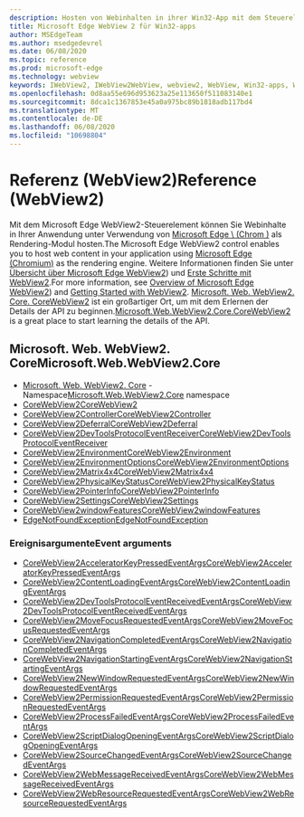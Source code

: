 ```yaml
---
description: Hosten von Webinhalten in ihrer Win32-App mit dem Steuerelement "Microsoft Edge WebView 2"
title: Microsoft Edge WebView 2 für Win32-apps
author: MSEdgeTeam
ms.author: msedgedevrel
ms.date: 06/08/2020
ms.topic: reference
ms.prod: microsoft-edge
ms.technology: webview
keywords: IWebView2, IWebView2WebView, webview2, WebView, Win32-apps, Win32, Edge, ICoreWebView2, ICoreWebView2Controller, Browser-Steuerelement, Edge-HTML
ms.openlocfilehash: 0d8aa55e696d953623a25e113650f511083140e1
ms.sourcegitcommit: 8dca1c1367853e45a0a975bc89b1818adb117bd4
ms.translationtype: MT
ms.contentlocale: de-DE
ms.lasthandoff: 06/08/2020
ms.locfileid: "10698804"
---
```

# <span data-ttu-id="30138-104">Referenz (WebView2)</span><span class="sxs-lookup"><span data-stu-id="30138-104">Reference (WebView2)</span></span>  

<span data-ttu-id="30138-105">Mit dem Microsoft Edge WebView2-Steuerelement können Sie Webinhalte in Ihrer Anwendung unter Verwendung von [Microsoft Edge \ (Chrom \)](https://www.microsoftedgeinsider.com) als Rendering-Modul hosten.</span><span class="sxs-lookup"><span data-stu-id="30138-105">The Microsoft Edge WebView2 control enables you to host web content in your application using [Microsoft Edge \(Chromium\)](https://www.microsoftedgeinsider.com) as the rendering engine.</span></span>  <span data-ttu-id="30138-106">Weitere Informationen finden Sie unter [Übersicht über Microsoft Edge WebView2](../../index.md)) und [Erste Schritte mit WebView2](../../gettingstarted/win32.md).</span><span class="sxs-lookup"><span data-stu-id="30138-106">For more information, see [Overview of Microsoft Edge WebView2](../../index.md)) and [Getting Started with WebView2](../../gettingstarted/win32.md).</span></span>  <span data-ttu-id="30138-107">[Microsoft. Web. WebView2. Core. CoreWebView2](0-9-538/microsoft-web-webview2-core-corewebview2.md) ist ein großartiger Ort, um mit dem Erlernen der Details der API zu beginnen.</span><span class="sxs-lookup"><span data-stu-id="30138-107">[Microsoft.Web.WebView2.Core.CoreWebView2](0-9-538/microsoft-web-webview2-core-corewebview2.md) is a great place to start learning the details of the API.</span></span>  

## <span data-ttu-id="30138-108">Microsoft. Web. WebView2. Core</span><span class="sxs-lookup"><span data-stu-id="30138-108">Microsoft.Web.WebView2.Core</span></span>
*   <span data-ttu-id="30138-109">[Microsoft. Web. WebView2. Core](0-9-538/namespace-microsoft-web-webview2-core.md) -Namespace</span><span class="sxs-lookup"><span data-stu-id="30138-109">[Microsoft.Web.WebView2.Core](0-9-538/namespace-microsoft-web-webview2-core.md) namespace</span></span>
*   [<span data-ttu-id="30138-110">CoreWebView2</span><span class="sxs-lookup"><span data-stu-id="30138-110">CoreWebView2</span></span>](0-9-538/microsoft-web-webview2-core-corewebview2.md)
*   [<span data-ttu-id="30138-111">CoreWebView2Controller</span><span class="sxs-lookup"><span data-stu-id="30138-111">CoreWebView2Controller</span></span>](0-9-538/microsoft-web-webview2-core-corewebview2controller.md)
*   [<span data-ttu-id="30138-112">CoreWebView2Deferral</span><span class="sxs-lookup"><span data-stu-id="30138-112">CoreWebView2Deferral</span></span>](0-9-538/microsoft-web-webview2-core-corewebview2deferral.md)
*   [<span data-ttu-id="30138-113">CoreWebView2DevToolsProtocolEventReceiver</span><span class="sxs-lookup"><span data-stu-id="30138-113">CoreWebView2DevToolsProtocolEventReceiver</span></span>](0-9-538/microsoft-web-webview2-core-corewebview2devtoolsprotocoleventreceiver.md)
*   [<span data-ttu-id="30138-114">CoreWebView2Environment</span><span class="sxs-lookup"><span data-stu-id="30138-114">CoreWebView2Environment</span></span>](0-9-538/microsoft-web-webview2-core-corewebview2environment.md)
*   [<span data-ttu-id="30138-115">CoreWebView2EnvironmentOptions</span><span class="sxs-lookup"><span data-stu-id="30138-115">CoreWebView2EnvironmentOptions</span></span>](0-9-538/microsoft-web-webview2-core-corewebview2environmentoptions.md)
*   [<span data-ttu-id="30138-116">CoreWebView2Matrix4x4</span><span class="sxs-lookup"><span data-stu-id="30138-116">CoreWebView2Matrix4x4</span></span>](0-9-538/microsoft-web-webview2-core-corewebview2matrix4x4.md)
*   [<span data-ttu-id="30138-117">CoreWebView2PhysicalKeyStatus</span><span class="sxs-lookup"><span data-stu-id="30138-117">CoreWebView2PhysicalKeyStatus</span></span>](0-9-538/microsoft-web-webview2-core-corewebview2physicalkeystatus.md)
*   [<span data-ttu-id="30138-118">CoreWebView2PointerInfo</span><span class="sxs-lookup"><span data-stu-id="30138-118">CoreWebView2PointerInfo</span></span>](0-9-538/microsoft-web-webview2-core-corewebview2pointerinfo.md)
*   [<span data-ttu-id="30138-119">CoreWebView2Settings</span><span class="sxs-lookup"><span data-stu-id="30138-119">CoreWebView2Settings</span></span>](0-9-538/microsoft-web-webview2-core-corewebview2settings.md)
*   [<span data-ttu-id="30138-120">CoreWebView2windowFeatures</span><span class="sxs-lookup"><span data-stu-id="30138-120">CoreWebView2windowFeatures</span></span>](0-9-538/microsoft-web-webview2-core-corewebview2windowfeatures.md)
*   [<span data-ttu-id="30138-121">EdgeNotFoundException</span><span class="sxs-lookup"><span data-stu-id="30138-121">EdgeNotFoundException</span></span>](0-9-538/microsoft-web-webview2-core-edgenotfoundexception.md)

### <span data-ttu-id="30138-122">Ereignisargumente</span><span class="sxs-lookup"><span data-stu-id="30138-122">Event arguments</span></span>

*   [<span data-ttu-id="30138-123">CoreWebView2AcceleratorKeyPressedEventArgs</span><span class="sxs-lookup"><span data-stu-id="30138-123">CoreWebView2AcceleratorKeyPressedEventArgs</span></span>](0-9-538/microsoft-web-webview2-core-corewebview2acceleratorkeypressedeventargs.md)
*   [<span data-ttu-id="30138-124">CoreWebView2ContentLoadingEventArgs</span><span class="sxs-lookup"><span data-stu-id="30138-124">CoreWebView2ContentLoadingEventArgs</span></span>](0-9-538/microsoft-web-webview2-core-corewebview2contentloadingeventargs.md)
*   [<span data-ttu-id="30138-125">CoreWebView2DevToolsProtocolEventReceivedEventArgs</span><span class="sxs-lookup"><span data-stu-id="30138-125">CoreWebView2DevToolsProtocolEventReceivedEventArgs</span></span>](0-9-538/microsoft-web-webview2-core-corewebview2devtoolsprotocoleventreceivedeventargs.md)
*   [<span data-ttu-id="30138-126">CoreWebView2MoveFocusRequestedEventArgs</span><span class="sxs-lookup"><span data-stu-id="30138-126">CoreWebView2MoveFocusRequestedEventArgs</span></span>](0-9-538/microsoft-web-webview2-core-corewebview2movefocusrequestedeventargs.md)
*   [<span data-ttu-id="30138-127">CoreWebView2NavigationCompletedEventArgs</span><span class="sxs-lookup"><span data-stu-id="30138-127">CoreWebView2NavigationCompletedEventArgs</span></span>](0-9-538/microsoft-web-webview2-core-corewebview2navigationcompletedeventargs.md)
*   [<span data-ttu-id="30138-128">CoreWebView2NavigationStartingEventArgs</span><span class="sxs-lookup"><span data-stu-id="30138-128">CoreWebView2NavigationStartingEventArgs</span></span>](0-9-538/microsoft-web-webview2-core-corewebview2navigationstartingeventargs.md)
*   [<span data-ttu-id="30138-129">CoreWebView2NewWindowRequestedEventArgs</span><span class="sxs-lookup"><span data-stu-id="30138-129">CoreWebView2NewWindowRequestedEventArgs</span></span>](0-9-538/microsoft-web-webview2-core-corewebview2newwindowrequestedeventargs.md)
*   [<span data-ttu-id="30138-130">CoreWebView2PermissionRequestedEventArgs</span><span class="sxs-lookup"><span data-stu-id="30138-130">CoreWebView2PermissionRequestedEventArgs</span></span>](0-9-538/microsoft-web-webview2-core-corewebview2permissionrequestedeventargs.md)
*   [<span data-ttu-id="30138-131">CoreWebView2ProcessFailedEventArgs</span><span class="sxs-lookup"><span data-stu-id="30138-131">CoreWebView2ProcessFailedEventArgs</span></span>](0-9-538/microsoft-web-webview2-core-corewebview2processfailedeventargs.md)
*   [<span data-ttu-id="30138-132">CoreWebView2ScriptDialogOpeningEventArgs</span><span class="sxs-lookup"><span data-stu-id="30138-132">CoreWebView2ScriptDialogOpeningEventArgs</span></span>](0-9-538/microsoft-web-webview2-core-corewebview2scriptdialogopeningeventargs.md)
*   [<span data-ttu-id="30138-133">CoreWebView2SourceChangedEventArgs</span><span class="sxs-lookup"><span data-stu-id="30138-133">CoreWebView2SourceChangedEventArgs</span></span>](0-9-538/microsoft-web-webview2-core-corewebview2sourcechangedeventargs.md)
*   [<span data-ttu-id="30138-134">CoreWebView2WebMessageReceivedEventArgs</span><span class="sxs-lookup"><span data-stu-id="30138-134">CoreWebView2WebMessageReceivedEventArgs</span></span>](0-9-538/microsoft-web-webview2-core-corewebview2webmessagereceivedeventargs.md)
*   [<span data-ttu-id="30138-135">CoreWebView2WebResourceRequestedEventArgs</span><span class="sxs-lookup"><span data-stu-id="30138-135">CoreWebView2WebResourceRequestedEventArgs</span></span>](0-9-538/microsoft-web-webview2-core-corewebview2webresourcerequestedeventargs.md)
